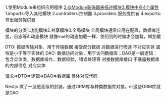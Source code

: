 1.使用Module来组织应用程序
2.@Module装饰器来描述模块3.模块中有4个属性
1.imports:导入其他模块
2.controllers:控制器
3.providers:服务提供者
4.exports:导出服务提供者

模块的分类1.功能模块2.共享模块3.全局模块 全局模块通常应用在配置，数据库连接，日志等4.动态模块 就像vue的动态加载一样，使用到的时候才会加载，懒加载

DTO: 数据传输对象，用于传输数据
接受部分数据
对数据进行筛选
不对应实体
属性是小于等于实体的
DAO: 数据访问对象，用于访问数据库；DAO是一层逻辑：包含实体类，数据库操作，数据校验，错误处理等
对接数据库接口
不暴露数据库的内部信息
对应实体

请求=>DTO=>逻辑=>DAO=>数据库
具体对应代码

Nestjs 做了一层更高级的封装，通过ORM库与种类数据库对接，er这些ORM库就是DAO
